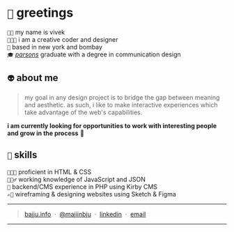# `🐉` greetings
`👋🏾` my name is vivek<br>
`👨🏾‍💻` i am a creative coder and designer<br>
`🏡` based in new york and bombay<br>
`🎓` *[parsons](https://www.newschool.edu/parsons/)* graduate with a degree in communication design

## `👽` about me
> my goal in any design project is to bridge the gap between meaning and aesthetic. as such, i like to make interactive experiences which take advantage of the web's capabilities.
 
**i am currently looking for opportunities to work with interesting people and grow in the process** 🌺

## `🎨` skills

`👨🏾‍🎨` proficient in HTML & CSS<br>
`👷🏾‍♂️` working knowledge of JavaScript and JSON<br>
`🧱` backend/CMS experience in PHP using Kirby CMS<br>
`✍🏾` wireframing & designing websites using Sketch & Figma

---
> [bajju.info](https://www.bajju.info) &nbsp;&middot;&nbsp;
> [@majiinbju](https://github.com/majiinbju) &nbsp;&middot;&nbsp;
> [linkedin](https://www.linkedin.com/in/vivek-bajaj-4a8035152/) &nbsp;&middot;&nbsp;
> [email](mailto:hi@vivekbajaj.design)
---
